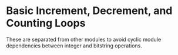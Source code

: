 # Basic Increment, Decrement, and Counting Loops

These are separated from other modules to avoid cyclic module dependencies between integer and bitstring operations.